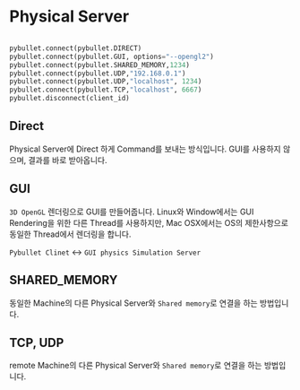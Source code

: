
# Physical Server 



<img >

```python
pybullet.connect(pybullet.DIRECT)
pybullet.connect(pybullet.GUI, options="--opengl2")
pybullet.connect(pybullet.SHARED_MEMORY,1234)
pybullet.connect(pybullet.UDP,"192.168.0.1")
pybullet.connect(pybullet.UDP,"localhost", 1234)
pybullet.connect(pybullet.TCP,"localhost", 6667)
pybullet.disconnect(client_id)
```

## Direct 

Physical Server에 Direct 하게 Command를 보내는 방식입니다. GUI를 사용하지 않으며, 결과를 바로 받아옵니다. 

## GUI

`3D OpenGL` 렌더링으로 GUI를 만들어줍니다. Linux와 Window에서는 GUI Rendering을 위한 다른 Thread를 사용하지만, Mac OSX에서는 OS의 제한사항으로 동일한 Thread에서 렌더링을 합니다. 

`Pybullet Clinet` <->  `GUI physics Simulation Server `

## SHARED_MEMORY

동일한 Machine의 다른 Physical Server와 `Shared memory`로 연결을 하는 방법입니다.

## TCP, UDP

remote Machine의 다른 Physical Server와 `Shared memory`로 연결을 하는 방법입니다.